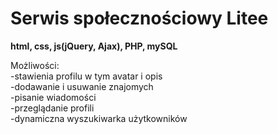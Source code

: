 # Serwis społecznościowy Litee
**html, css, js(jQuery, Ajax), PHP, mySQL**

Możliwości:  
-stawienia profilu w tym avatar i opis  
-dodawanie i usuwanie znajomych  
-pisanie wiadomości  
-przeglądanie profili  
-dynamiczna wyszukiwarka użytkowników
